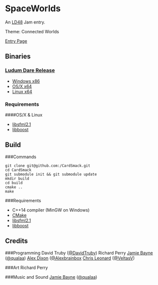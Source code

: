 SpaceWorlds
===========

An [LD48](http://ludumdare.com) Jam entry.

Theme: Connected Worlds

[Entry Page](http://www.ludumdare.com/compo/ludum-dare-30/?action=preview&uid=20410)

Binaries
--------

### [Ludum Dare Release](https://github.com/DavidTruby/SpaceWorlds/releases/tag/v1.0)
* [Windows x86](https://github.com/DavidTruby/SpaceWorlds/releases/download/v1.0/SpaceWorlds-windows-i686.zip)
* [OS/X x64](https://github.com/DavidTruby/SpaceWorlds/releases/download/v1.0/SpaceWorlds-linux-x86_64.tar.xz)
* [Linux x64](https://github.com/DavidTruby/SpaceWorlds/releases/download/v1.0/SpaceWorlds-osx-x86_64.tar.xz)

### Requirements

####OS/X & Linux
* [libsfml2.1](http://sfml-dev.org)
* [libboost](http://boost.org)

Build
-----

###Commands

    git clone git@github.com:/CardSmack.git
    cd CardSmack
    git submodule init && git submodule update
    mkdir build
    cd build
    cmake ..
    make

###Requirements 

* C++14 compiler (MinGW on Windows)
* [CMake](http://www.cmake.org/)
* [libsfml2.1](http://sfml-dev.org)
* [libboost](http://boost.org)

Credits
-------

###Programming 
David Truby ([@DavidTruby](http://twitter.com/DavidTruby))
Richard Perry
[Jamie Bayne](http://gazokblog.co.uk) ([@quaIaa](http://twitter.com/quaIaa))
[Alex Dixon](http://www.alexbrainbox.co.uk/) ([@Alexbrainbox](http://twitter.com/Alexbrainbox)
[Chris Leonard](http://veltas.uwcs.co.uk/) ([@VeltasV](http://twitter.com/VeltasV))

###Art
Richard Perry

###Music and Sound
[Jamie Bayne](http://gazokblog.co.uk) ([@quaIaa](http://twitter.com/quaIaa))
